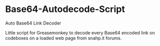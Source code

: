 # Base64-Autodecode-Script
Auto Base64 Link Decoder

Little script for Greasemonkey to decode every Base64 encoded link on codeboxes on a loaded web page from snahp.it forums.
